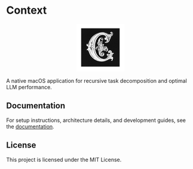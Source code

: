 # Context

<div align="center">
  <img src="logo.png" alt="Context Logo" width="128" height="128">
</div>

A native macOS application for recursive task decomposition and optimal LLM performance.

## Documentation

For setup instructions, architecture details, and development guides, see the [documentation](./docs/).

## License

This project is licensed under the MIT License. 